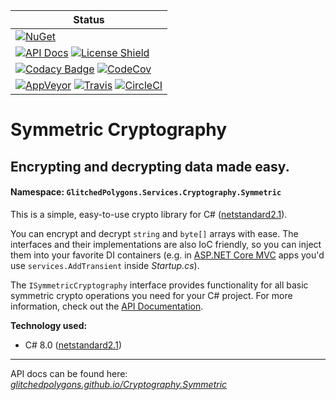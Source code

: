 | Status |
|------------------------------------------------------------------------------------------------------------------------------------------------------------------------------------------------------------------------------------------------------------------------------------------------------------------------------------------------------------------------------------------------------------------------------------------------------------------------------------------------------------------------|
| [![NuGet](https://buildstats.info/nuget/GlitchedPolygons.Services.Cryptography.Symmetric)](https://www.nuget.org/packages/GlitchedPolygons.Services.Cryptography.Symmetric)                                                                                                                                                                                                                                                                                                                                            |
| [![API Docs](https://img.shields.io/badge/api-docs-informational)](https://glitchedpolygons.github.io/Cryptography.Symmetric/api/GlitchedPolygons.Services.Cryptography.Symmetric.html) [![License Shield](https://img.shields.io/badge/license-Apache--2.0-orange)](https://github.com/GlitchedPolygons/Cryptography.Symmetric/blob/master/LICENSE)                                                                                                                                                                   |
| [![Codacy Badge](https://api.codacy.com/project/badge/Grade/cc23185ef139457ca9a7124fc581a492)](https://www.codacy.com/manual/GlitchedPolygons/Cryptography.Symmetric?utm_source=github.com&amp;amp;utm_medium=referral&amp;amp;utm_content=GlitchedPolygons/Cryptography.Symmetric&amp;amp;utm_campaign=Badge_Grade) [![CodeCov](https://codecov.io/gh/GlitchedPolygons/Cryptography.Symmetric/branch/master/graph/badge.svg)](https://codecov.io/gh/GlitchedPolygons/Cryptography.Symmetric)                          |
| [![AppVeyor](https://ci.appveyor.com/api/projects/status/jbj097s3ik1y3hwp/branch/master?svg=true)](https://ci.appveyor.com/project/GlitchedPolygons/cryptography-symmetric/branch/master) [![Travis](https://travis-ci.org/GlitchedPolygons/Cryptography.Symmetric.svg?branch=master)](https://travis-ci.org/GlitchedPolygons/Cryptography.Symmetric) [![CircleCI](https://circleci.com/gh/GlitchedPolygons/Cryptography.Symmetric.svg?style=shield)](https://circleci.com/gh/GlitchedPolygons/Cryptography.Symmetric) |

# Symmetric Cryptography

## Encrypting and decrypting data made easy.

#### Namespace:  `GlitchedPolygons.Services.Cryptography.Symmetric`

This is a simple, easy-to-use crypto library for C# ([netstandard2.1](https://github.com/dotnet/standard/blob/master/docs/versions/netstandard2.1.md)).

You can encrypt and decrypt `string` and `byte[]` arrays with ease. The interfaces and their implementations are also IoC friendly, so you can inject them into your favorite DI containers (e.g. in [ASP.NET Core MVC](https://docs.microsoft.com/en-us/aspnet/core/mvc/overview?view=aspnetcore-2.2) apps you'd use `services.AddTransient` inside _Startup.cs_).

The `ISymmetricCryptography` interface provides functionality for all basic symmetric crypto operations you need for your C# project. 
For more information, check out the [API Documentation](https://glitchedpolygons.github.io/Cryptography.Symmetric/api/GlitchedPolygons.Services.Cryptography.Symmetric.html).

**Technology used:**
* C# 8.0 ([netstandard2.1](https://github.com/dotnet/standard/blob/master/docs/versions/netstandard2.1.md))

---

API docs can be found here:
_[glitchedpolygons.github.io/Cryptography.Symmetric](https://glitchedpolygons.github.io/Cryptography.Symmetric/api/GlitchedPolygons.Services.Cryptography.Symmetric.html)_

